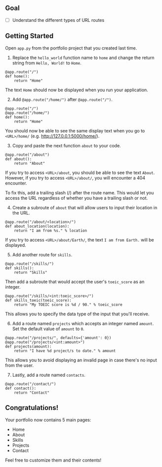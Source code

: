 ##  Goal

- [ ] Understand the different types of URL routes

## Getting Started

Open `app.py` from the portfolio project that you created last time.

1. Replace the `hello_world` function name to `home` and change the return string from `Hello, World!` to `Home`.

```shell
@app.route("/")
def home():
	return "Home"
```

The text `Home` should now be displayed when you run your application.

2. Add `@app.route("/home/")` after `@app.route("/")`.

```shell
@app.route("/")
@app.route("/home/")
def home():
	return "Home"
```

You should now be able to see the same display text when you go to `<URL>/home/` (e.g. http://127.0.0.1:5000/home/).

3. Copy and paste the next function `about` to your code.

```shell
@app.route("/about")
def about():
	return "About"
```

If you try to access `<URL>/about`, you should be able to see the text `About`. However, if you try to access `<URL>/about/`, you will encounter a 404 encounter.

To fix this, add a trailing slash (/) after the route name. This would let you access the URL regardless of whether you have a trailing slash or not.

4. Create a subroute of `about` that will allow users to input their location in the URL.

```shell
@app.route("/about/<location>/")
def about_location(location):
	return "I am from %s." % location
```

If you try to access `<URL>/about/Earth/`, the text `I am from Earth.` will be displayed.

5. Add another route for `skills`.

```shell
@app.route("/skills/")
def skills():
	return "Skills"
```

Then add a subroute that would accept the user's `toeic_score` as an integer.

```shell
@app.route("/skills/<int:toeic_score>/")
def skills_toeic(toeic_score):
	return "My TOEIC score is %d / 90." % toeic_score
```

This allows you to specify the data type of the input that you'll receive.

6. Add a route named `projects` which accepts an integer named `amount`. Set the default value of `amount` to `0`.

```shell
@app.route("/projects/", defaults={'amount': 0})
@app.route("/projects/<int:amount>")
def projects(amount):
	return "I have %d project/s to date." % amount
```

This allows you to avoid displaying an invalid page in case there's no input from the user.

7. Lastly, add a route named `contacts`.

```shell
@app.route("/contact/")
def contact():
	return "Contact"
```

## Congratulations!

Your portfolio now contains 5 main pages:

* Home
* About
* Skills
* Projects
* Contact

Feel free to customize them and their contents!
